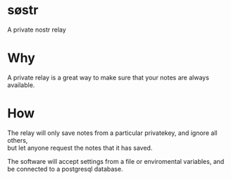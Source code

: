 # søstr
A private nostr relay

# Why
A private relay is a great way to make sure that your notes are always available.  

# How
The relay will only save notes from a particular privatekey, and ignore all others,  
but let anyone request the notes that it has saved.  

The software will accept settings from a file or enviromental variables, and be connected to a postgresql database.  

